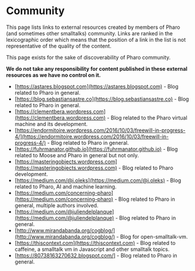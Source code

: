 # Community
This page lists links to external resources created by members of Pharo (and sometimes other smalltalks) community.
Links are ranked in the lexicographic order which means that the position of a link in the list is not representative of the quality of the content.

This page exists for the sake of discoverability of Pharo community.

**We do not take any responsibility for content published in these external resources as we have no control on it.**

- [https://astares.blogspot.com](https://astares.blogspot.com) - Blog related to Pharo in general.
- [https://blog.sebastiansastre.co](https://blog.sebastiansastre.co) - Blog related to Pharo in general.
- [https://clementbera.wordpress.com](https://clementbera.wordpress.com) - Blog related to the Pharo virtual machine and its development.
- [https://endormitoire.wordpress.com/2016/10/03/freewill-in-progress-4/](https://endormitoire.wordpress.com/2016/10/03/freewill-in-progress-4/) - Blog related to Pharo in general.
- [https://fuhrmanator.github.io](https://fuhrmanator.github.io) - Blog related to Moose and Pharo in general but not only.
- [https://masteringobjects.wordpress.com](https://masteringobjects.wordpress.com) - Blog related to Pharo development.
- [https://medium.com/@i.oleks](https://medium.com/@i.oleks) - Blog related to Pharo, AI and machine learning.
- [https://medium.com/concerning-pharo](https://medium.com/concerning-pharo) - Blog related to Pharo in general, multiple authors involved.
- [https://medium.com/@juliendelplanque](https://medium.com/@juliendelplanque) - Blog related to Pharo in general.
- [http://www.mirandabanda.org/cogblog/](http://www.mirandabanda.org/cogblog/) - Blog for open-smalltalk-vm.
- [https://thiscontext.com](https://thiscontext.com) - Blog related to caffeine, a smalltalk vm in Javascript and other smalltalk topics.
- [https://80738163270632.blogspot.com/] - Blog related to Pharo in general.
